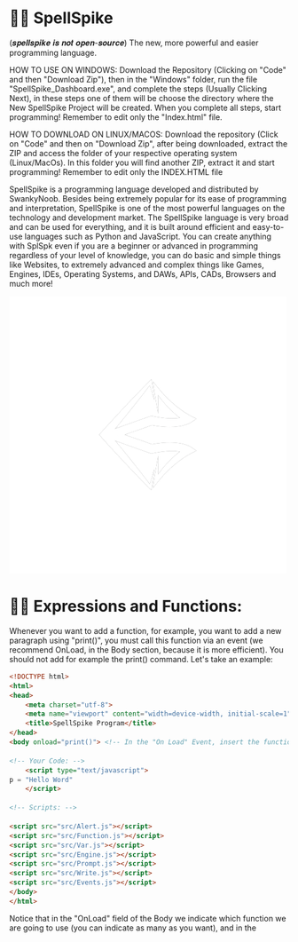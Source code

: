 # 🐱‍👤 SpellSpike
(𝒔𝒑𝒆𝒍𝒍𝒔𝒑𝒊𝒌𝒆 𝒊𝒔 𝒏𝒐𝒕 𝒐𝒑𝒆𝒏-𝒔𝒐𝒖𝒓𝒄𝒆)
The new, more powerful and easier programming language.

HOW TO USE ON WINDOWS:
Download the Repository (Clicking on "Code" and then "Download Zip"), then in the "Windows" folder, run the file "SpellSpike_Dashboard.exe", and complete the steps (Usually Clicking Next), in these steps one of them will be choose the directory where the New SpellSpike Project will be created. When you complete all steps, start programming! Remember to edit only the "Index.html" file.

HOW TO DOWNLOAD ON LINUX/MACOS:
Download the repository (Click on "Code" and then on "Download Zip", after being downloaded, extract the ZIP and access the folder of your respective operating system (Linux/MacOs). In this folder you will find another ZIP, extract it and start programming! Remember to edit only the INDEX.HTML file

SpellSpike is a programming language developed and distributed by SwankyNoob.
Besides being extremely popular for its ease of programming and interpretation, SpellSpike is one of the most powerful languages on the technology and development market. The SpellSpike language is very broad and can be used for everything, and it is built around efficient and easy-to-use languages such as Python and JavaScript. You can create anything with SplSpk even if you are a beginner or advanced in programming regardless of your level of knowledge, you can do basic and simple things like Websites, to extremely advanced and complex things like Games, Engines, IDEs, Operating Systems, and DAWs, APIs, CADs, Browsers and much more!

![error](https://raw.githubusercontent.com/NervousGroove/SpellSpike/main/SpellSpike.png)

# 🐱‍🚀 Expressions and Functions:
Whenever you want to add a function, for example, you want to add a new paragraph using "print()", you must call this function via an event (we recommend OnLoad, in the Body section, because it is more efficient). You should not add for example the print() command. Let's take an example:

```html
<!DOCTYPE html>
<html>
<head>
	<meta charset="utf-8">
	<meta name="viewport" content="width=device-width, initial-scale=1">
	<title>SpellSpike Program</title>
</head>
<body onload="print()"> <!-- In the "On Load" Event, insert the functions you will use, to learn more, read the documentation on Github or on the official website. -->
	
<!-- Your Code: -->
	<script type="text/javascript">
p = "Hello Word"
	</script>

<!-- Scripts: -->

<script src="src/Alert.js"></script>
<script src="src/Function.js"></script>
<script src="src/Var.js"></script>
<script src="src/Engine.js"></script>
<script src="src/Prompt.js"></script>
<script src="src/Write.js"></script>
<script src="src/Events.js"></script>
</body>
</html>
```

Notice that in the "OnLoad" field of the Body we indicate which function we are going to use (you can indicate as many as you want), and in the <script> we add what is the content of this paragraph. After a function/expression is used once, if you want to add another one, you must add a number, for example print2(). Some elements have limits, for example:
No more than 10 Alerts and 10 Prompts can be added. Also the "print()" command has a limit to be used 35 times. But over time we will increase this limit, although nobody ever uses usually more than 2 alerts or 2 prompts. Example:
```html
<!DOCTYPE html>
<html>
<head>
	<meta charset="utf-8">
	<meta name="viewport" content="width=device-width, initial-scale=1">
	<title>SpellSpike Program</title>
</head>
<body onload="print(), print2()"> <!-- In the "On Load" Event, insert the functions you will use, to learn more, read the documentation on Github or on the official website. -->
	
<!-- Your Code: -->
	<script type="text/javascript">
p = "Hello Word"
p2 = "Welcome :)"
	</script>

<!-- Scripts: -->

<script src="src/Alert.js"></script>
<script src="src/Function.js"></script>
<script src="src/Var.js"></script>
<script src="src/Engine.js"></script>
<script src="src/Prompt.js"></script>
<script src="src/Write.js"></script>
<script src="src/Events.js"></script>
</body>
</html>
```
Now let's look at all the functions and expressions:
